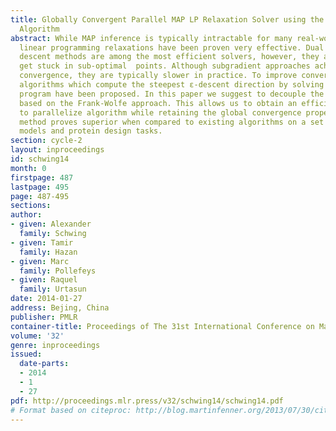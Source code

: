 ```yaml
---
title: Globally Convergent Parallel MAP LP Relaxation Solver using the Frank-Wolfe
  Algorithm
abstract: While MAP inference is typically intractable for many real-world applications,
  linear programming relaxations have been proven very effective. Dual block-coordinate
  descent methods are among the most efficient solvers, however, they are prone to
  get stuck in sub-optimal  points. Although subgradient approaches achieve global
  convergence, they are typically slower in practice. To improve convergence speed,
  algorithms which compute the steepest ε-descent direction by solving a quadratic
  program have been proposed. In this paper we suggest to decouple the quadratic program
  based on the Frank-Wolfe approach. This allows us to obtain an efficient and easy
  to parallelize algorithm while retaining the global convergence properties. Our
  method proves superior when compared to existing algorithms on a set of spin-glass
  models and protein design tasks.
section: cycle-2
layout: inproceedings
id: schwing14
month: 0
firstpage: 487
lastpage: 495
page: 487-495
sections: 
author:
- given: Alexander
  family: Schwing
- given: Tamir
  family: Hazan
- given: Marc
  family: Pollefeys
- given: Raquel
  family: Urtasun
date: 2014-01-27
address: Bejing, China
publisher: PMLR
container-title: Proceedings of The 31st International Conference on Machine Learning
volume: '32'
genre: inproceedings
issued:
  date-parts:
  - 2014
  - 1
  - 27
pdf: http://proceedings.mlr.press/v32/schwing14/schwing14.pdf
# Format based on citeproc: http://blog.martinfenner.org/2013/07/30/citeproc-yaml-for-bibliographies/
---
```

